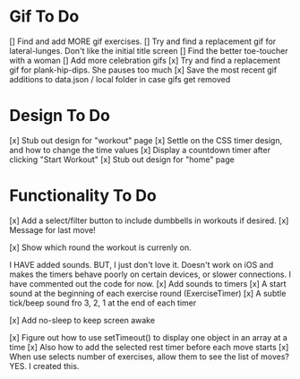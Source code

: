 # Gif To Do

[] Find and add MORE gif exercises.
[] Try and find a replacement gif for lateral-lunges. Don't like the initial title screen
[] Find the better toe-toucher with a woman
[] Add more celebration gifs
[x] Try and find a replacement gif for plank-hip-dips. She pauses too much
[x] Save the most recent gif additions to data.json / local folder in case gifs get removed

# Design To Do

[x] Stub out design for "workout" page
[x] Settle on the CSS timer design, and how to change the time values
[x] Display a countdown timer after clicking "Start Workout"
[x] Stub out design for "home" page 

# Functionality To Do

[x] Add a select/filter button to include dumbbells in workouts if desired.
[x] Message for last move!

[x] Show which round the workout is currenly on. 

I HAVE added sounds. BUT, I just don't love it. Doesn't work on iOS and makes the timers behave poorly on
certain devices, or slower connections. I have commented out the code for now.
[x] Add sounds to timers
    [x] A start sound at the beginning of each exercise round (ExerciseTimer)
    [x] A subtle tick/beep sound fro 3, 2, 1 at the end of each timer

[x] Add no-sleep to keep screen awake

[x] Figure out how to use setTimeout() to display one object in an array at a time
[x] Also how to add the selected rest timer before each move starts
[x] When use selects number of exercises, allow them to see the list of moves? YES. I created this.
